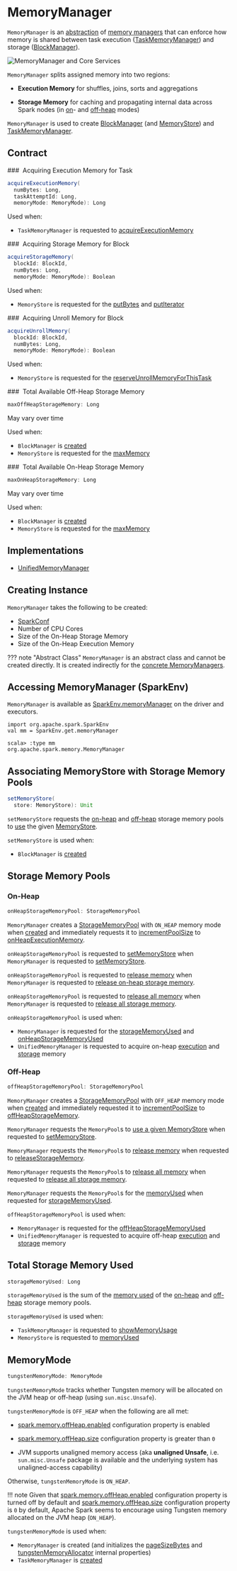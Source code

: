 # MemoryManager

`MemoryManager` is an [abstraction](#contract) of [memory managers](#implementations) that can enforce how memory is shared between task execution ([TaskMemoryManager](TaskMemoryManager.md#memoryManager)) and storage ([BlockManager](../storage/BlockManager.md#memoryManager)).

![MemoryManager and Core Services](../images/memory/MemoryManager.png)

`MemoryManager` splits assigned memory into two regions:

* **Execution Memory** for shuffles, joins, sorts and aggregations

* **Storage Memory** for caching and propagating internal data across Spark nodes (in [on](#onHeapStorageMemoryPool)- and [off-heap](#offHeapStorageMemoryPool) modes)

`MemoryManager` is used to create [BlockManager](../storage/BlockManager.md#memoryManager) (and [MemoryStore](../storage/MemoryStore.md#memoryManager)) and [TaskMemoryManager](TaskMemoryManager.md#memoryManager).

## Contract

### <span id="acquireExecutionMemory"> Acquiring Execution Memory for Task

```scala
acquireExecutionMemory(
  numBytes: Long,
  taskAttemptId: Long,
  memoryMode: MemoryMode): Long
```

Used when:

* `TaskMemoryManager` is requested to [acquireExecutionMemory](TaskMemoryManager.md#acquireExecutionMemory)

### <span id="acquireStorageMemory"> Acquiring Storage Memory for Block

```scala
acquireStorageMemory(
  blockId: BlockId,
  numBytes: Long,
  memoryMode: MemoryMode): Boolean
```

Used when:

* `MemoryStore` is requested for the [putBytes](../storage/MemoryStore.md#putBytes) and [putIterator](../storage/MemoryStore.md#putIterator)

### <span id="acquireUnrollMemory"> Acquiring Unroll Memory for Block

```scala
acquireUnrollMemory(
  blockId: BlockId,
  numBytes: Long,
  memoryMode: MemoryMode): Boolean
```

Used when:

* `MemoryStore` is requested for the [reserveUnrollMemoryForThisTask](../storage/MemoryStore.md#reserveUnrollMemoryForThisTask)

### <span id="maxOffHeapStorageMemory"> Total Available Off-Heap Storage Memory

```scala
maxOffHeapStorageMemory: Long
```

May vary over time

Used when:

* `BlockManager` is [created](../storage/BlockManager.md#maxOffHeapMemory)
* `MemoryStore` is requested for the [maxMemory](../storage/MemoryStore.md#maxMemory)

### <span id="maxOnHeapStorageMemory"> Total Available On-Heap Storage Memory

```scala
maxOnHeapStorageMemory: Long
```

May vary over time

Used when:

* `BlockManager` is [created](../storage/BlockManager.md#maxOnHeapMemory)
* `MemoryStore` is requested for the [maxMemory](../storage/MemoryStore.md#maxMemory)

## Implementations

* [UnifiedMemoryManager](UnifiedMemoryManager.md)

## Creating Instance

`MemoryManager` takes the following to be created:

* <span id="conf"> [SparkConf](../SparkConf.md)
* <span id="numCores"> Number of CPU Cores
* <span id="onHeapStorageMemory"> Size of the On-Heap Storage Memory
* <span id="onHeapExecutionMemory"> Size of the On-Heap Execution Memory

??? note "Abstract Class"
    `MemoryManager` is an abstract class and cannot be created directly. It is created indirectly for the [concrete MemoryManagers](#implementations).

## <span id="SparkEnv"> Accessing MemoryManager (SparkEnv)

`MemoryManager` is available as [SparkEnv.memoryManager](../SparkEnv.md#memoryManager) on the driver and executors.

```text
import org.apache.spark.SparkEnv
val mm = SparkEnv.get.memoryManager

scala> :type mm
org.apache.spark.memory.MemoryManager
```

## <span id="setMemoryStore"> Associating MemoryStore with Storage Memory Pools

```scala
setMemoryStore(
  store: MemoryStore): Unit
```

`setMemoryStore` requests the [on-heap](#onHeapStorageMemoryPool) and [off-heap](#offHeapStorageMemoryPool) storage memory pools to [use](StorageMemoryPool.md#setMemoryStore) the given [MemoryStore](../storage/MemoryStore.md).

`setMemoryStore` is used when:

* `BlockManager` is [created](../storage/BlockManager.md#creating-instance)

## Storage Memory Pools

### <span id="onHeapStorageMemoryPool"> On-Heap

```scala
onHeapStorageMemoryPool: StorageMemoryPool
```

`MemoryManager` creates a [StorageMemoryPool](StorageMemoryPool.md) with `ON_HEAP` memory mode when [created](#creating-instance) and immediately requests it to [incrementPoolSize](MemoryPool.md#incrementPoolSize) to [onHeapExecutionMemory](#onHeapExecutionMemory).

`onHeapStorageMemoryPool` is requested to [setMemoryStore](StorageMemoryPool.md#setMemoryStore) when `MemoryManager` is requested to [setMemoryStore](#setMemoryStore).

`onHeapStorageMemoryPool` is requested to [release memory](StorageMemoryPool.md#releaseMemory) when `MemoryManager` is requested to [release on-heap storage memory](#releaseStorageMemory).

`onHeapStorageMemoryPool` is requested to [release all memory](StorageMemoryPool.md#releaseAllMemory) when `MemoryManager` is requested to [release all storage memory](#releaseAllStorageMemory).

`onHeapStorageMemoryPool` is used when:

* `MemoryManager` is requested for the [storageMemoryUsed](#storageMemoryUsed) and [onHeapStorageMemoryUsed](#onHeapStorageMemoryUsed)
* `UnifiedMemoryManager` is requested to acquire on-heap [execution](UnifiedMemoryManager.md#acquireExecutionMemory) and [storage](UnifiedMemoryManager.md#acquireStorageMemory) memory

### <span id="offHeapStorageMemoryPool"> Off-Heap

```scala
offHeapStorageMemoryPool: StorageMemoryPool
```

`MemoryManager` creates a [StorageMemoryPool](StorageMemoryPool.md) with `OFF_HEAP` memory mode when [created](#creating-instance) and immediately requested it to [incrementPoolSize](MemoryPool.md#incrementPoolSize) to [offHeapStorageMemory](#offHeapStorageMemory).

`MemoryManager` requests the `MemoryPool`s to [use a given MemoryStore](StorageMemoryPool.md#setMemoryStore) when requested to [setMemoryStore](#setMemoryStore).

`MemoryManager` requests the `MemoryPool`s to [release memory](StorageMemoryPool.md#releaseMemory) when requested to [releaseStorageMemory](#releaseStorageMemory).

`MemoryManager` requests the `MemoryPool`s to [release all memory](StorageMemoryPool.md#releaseAllMemory) when requested to [release all storage memory](#releaseAllStorageMemory).

`MemoryManager` requests the `MemoryPool`s for the [memoryUsed](StorageMemoryPool.md#memoryUsed) when requested for [storageMemoryUsed](#storageMemoryUsed).

`offHeapStorageMemoryPool` is used when:

* `MemoryManager` is requested for the [offHeapStorageMemoryUsed](#offHeapStorageMemoryUsed)
* `UnifiedMemoryManager` is requested to acquire off-heap [execution](UnifiedMemoryManager.md#acquireExecutionMemory) and [storage](UnifiedMemoryManager.md#acquireStorageMemory) memory

## <span id="storageMemoryUsed"> Total Storage Memory Used

```scala
storageMemoryUsed: Long
```

`storageMemoryUsed` is the sum of the [memory used](StorageMemoryPool.md#memoryUsed) of the [on-heap](#onHeapStorageMemoryPool) and [off-heap](#offHeapStorageMemoryPool) storage memory pools.

`storageMemoryUsed` is used when:

* `TaskMemoryManager` is requested to [showMemoryUsage](TaskMemoryManager.md#showMemoryUsage)
* `MemoryStore` is requested to [memoryUsed](../storage/MemoryStore.md#memoryUsed)

## <span id="tungstenMemoryMode"> MemoryMode

```scala
tungstenMemoryMode: MemoryMode
```

`tungstenMemoryMode` tracks whether Tungsten memory will be allocated on the JVM heap or off-heap (using `sun.misc.Unsafe`).

`tungstenMemoryMode` is `OFF_HEAP` when the following are all met:

* [spark.memory.offHeap.enabled](../configuration-properties.md#spark.memory.offHeap.enabled) configuration property is enabled

* [spark.memory.offHeap.size](../configuration-properties.md#spark.memory.offHeap.size) configuration property is greater than `0`

* JVM supports unaligned memory access (aka **unaligned Unsafe**, i.e. `sun.misc.Unsafe` package is available and the underlying system has unaligned-access capability)

Otherwise, `tungstenMemoryMode` is `ON_HEAP`.

!!! note
    Given that [spark.memory.offHeap.enabled](../configuration-properties.md#spark.memory.offHeap.enabled) configuration property is turned off by default and [spark.memory.offHeap.size](../configuration-properties.md#spark.memory.offHeap.size) configuration property is `0` by default, Apache Spark seems to encourage using Tungsten memory allocated on the JVM heap (`ON_HEAP`).

`tungstenMemoryMode` is used when:

* `MemoryManager` is created (and initializes the [pageSizeBytes](MemoryManager.md#pageSizeBytes) and [tungstenMemoryAllocator](MemoryManager.md#tungstenMemoryAllocator) internal properties)
* `TaskMemoryManager` is [created](TaskMemoryManager.md#tungstenMemoryMode)
